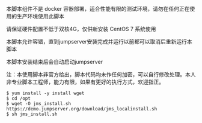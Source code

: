 本脚本组件不是 docker 容器部署，适合性能有限的测试环境，请勿在任何正在使用的生产环境使用此脚本

请保证硬件配置不低于双核4G，仅供新安装 CentOS 7 系统使用

本脚本允许容错，直到jumpserver安装完成并运行以前都可以取消后重新运行本脚本

本脚本安装结束后会自动启动jumpserver

注：本使用脚本非官方给出，脚本代码均未作任何加密，可以自行修改处理。本人非专业脚本工程师，能力有限，如果有更好的执行方式，欢迎指正。

```
$ yum install -y install wget
$ cd /opt
$ wget -O jms_install.sh https://demo.jumpserver.org/download/jms_localinstall.sh
$ sh jms_install.sh

```
